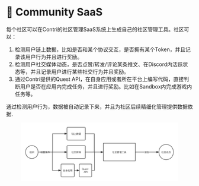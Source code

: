 # 🧱 Community SaaS

每个社区可以在Contri的社区管理SaaS系统上生成自己的社区管理工具。社区可以：

1. 检测用户链上数据，比如是否和某个协议交互，是否拥有某个Token，并且记录该用户行为并且进行奖励。
2. 检测用户社交媒体动态，是否点赞/转发/评论某条推文、在Discord内活跃状态等，并且记录用户进行某些社交行为并且奖励。
3. 通过Contri提供的Quest API，在自身应用或者所在平台上编写代码，直接判断用户是否在应用内完成任务，并且进行奖励。比如在Sandbox内完成游戏内任务等。

通过检测用户行为，数据被自动记录下来，并且为社区后续精细化管理提供数据依据.

<figure><img src="../.gitbook/assets/未命名文件 (8).png" alt=""><figcaption></figcaption></figure>
